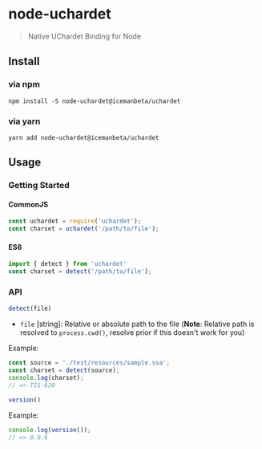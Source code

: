 # node-uchardet
> Native UChardet Binding for Node


## Install

### via npm
```shell
npm install -S node-uchardet@icemanbeta/uchardet
```

### via yarn
```shell
yarn add node-uchardet@icemanbeta/uchardet
```

## Usage

### Getting Started
#### CommonJS
```js
const uchardet = require('uchardet');
const charset = uchardet('/path/to/file');
```

#### ES6
```js
import { detect } from 'uchardet'
const charset = detect('/path/to/file');
```

### API
```js
detect(file)
```
* `file` [string]: Relative or absolute path to the file (**Note**: Relative path is resolved to `process.cwd()`, resolve prior if this doesn't work for you)

Example:

```js
const source = './test/resources/sample.ssa';
const charset = detect(source);
console.log(charset);
// => TIS-620
```

```js
version()
```
Example:

```js
console.log(version());
// => 0.0.6
```
